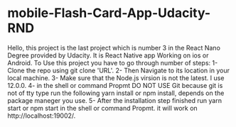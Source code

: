 # mobile-Flash-Card-App-Udacity-RND

Hello, this project is the last project which is number 3 in the React Nano Degree provided by Udacity. It is React Native app Working on ios or Android. 
To Use this project you have to go through number of steps: 
1- Clone the repo using git clone 'URL'.
2- Then Navigate to its location in your local machine.
3- Make sure that the Node.js virsion is not the latest. I use 12.0.0.
4- in the shell or command Propmt DO NOT USE Git because git is not of tty type run the following yarn install or npm install, depends on the package maneger you use.
5- After the installation step finished run yarn start or npm start in the shell or command Propmt. it will work on http://localhost:19002/.
